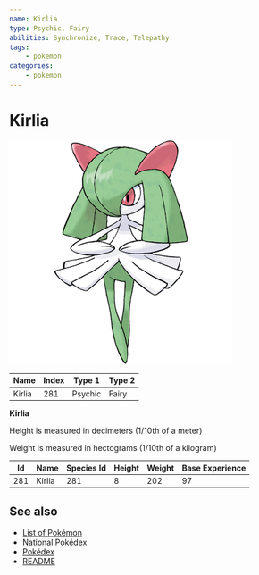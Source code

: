 ```yaml
---
name: Kirlia
type: Psychic, Fairy
abilities: Synchronize, Trace, Telepathy
tags:
    - pokemon
categories:
    - pokemon
---
```


# Kirlia


![Kirlia](images/281.png)

| **Name** | **Index** | **Type 1** | **Type 2** |
|----|----|----|----|
| Kirlia | 281 | Psychic | Fairy  |

**Kirlia** 


Height is measured in decimeters (1/10th of a meter)

Weight is measured in hectograms (1/10th of a kilogram)

| **Id** | **Name** | **Species Id** | **Height** | **Weight** | **Base Experience** |
|--------|----------|----------------|------------|------------|---------------------|
| 281 | Kirlia | 281 | 8 | 202 | 97 |


## See also

- [List of Pokémon](../pokemon.md)
- [National Pokédex](../national_pokedex.md)
- [Pokédex](../pokedex.md)
- [README](../README.md)
